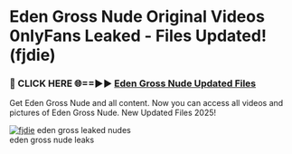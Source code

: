 # Eden Gross Nude Original Videos 0nlyFans Leaked - Files Updated! (fjdie)

<h3>🔴 CLICK HERE 🌐==►► <a href="https://tinyurl.com/yc6ubb5a" rel="nofollow">Eden Gross Nude Updated Files</a></h3>

Get Eden Gross Nude and all content. Now you can access all videos and pictures of Eden Gross Nude. New Updated Files 2025!

[![fjdie](https://i.imgur.com/7eu0CRL.gif)](https://tinyurl.com/yc6ubb5a)
eden gross leaked nudes<br>
eden gross nude leaks